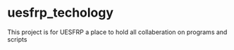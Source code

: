 uesfrp_techology
================

This project is for UESFRP a place to hold all collaberation on programs and scripts
